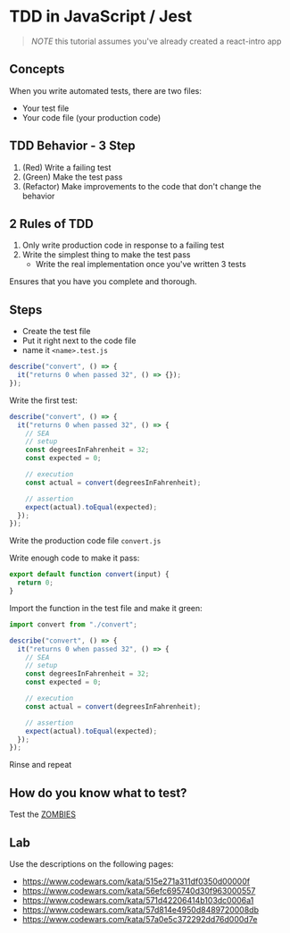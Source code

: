 # TDD in JavaScript / Jest

> _NOTE_ this tutorial assumes you've already created a react-intro app

## Concepts

When you write automated tests, there are two files:

- Your test file
- Your code file (your production code)

## TDD Behavior - 3 Step

1. (Red) Write a failing test
1. (Green) Make the test pass
1. (Refactor) Make improvements to the code that don't change the behavior

## 2 Rules of TDD

1. Only write production code in response to a failing test
1. Write the simplest thing to make the test pass
   - Write the real implementation once you've written 3 tests

Ensures that you have you complete and thorough.

## Steps

- Create the test file
- Put it right next to the code file
- name it `<name>.test.js`

```js
describe("convert", () => {
  it("returns 0 when passed 32", () => {});
});
```

Write the first test:

```js
describe("convert", () => {
  it("returns 0 when passed 32", () => {
    // SEA
    // setup
    const degreesInFahrenheit = 32;
    const expected = 0;

    // execution
    const actual = convert(degreesInFahrenheit);

    // assertion
    expect(actual).toEqual(expected);
  });
});
```

Write the production code file `convert.js`

Write enough code to make it pass:

```js
export default function convert(input) {
  return 0;
}
```

Import the function in the test file and make it green:

```js
import convert from "./convert";

describe("convert", () => {
  it("returns 0 when passed 32", () => {
    // SEA
    // setup
    const degreesInFahrenheit = 32;
    const expected = 0;

    // execution
    const actual = convert(degreesInFahrenheit);

    // assertion
    expect(actual).toEqual(expected);
  });
});
```

Rinse and repeat

## How do you know what to test?

Test the [ZOMBIES](https://www.agilealliance.org/resources/sessions/test-driven-development-guided-by-zombies/)

## Lab

Use the descriptions on the following pages:

- https://www.codewars.com/kata/515e271a311df0350d00000f
- https://www.codewars.com/kata/56efc695740d30f963000557
- https://www.codewars.com/kata/571d42206414b103dc0006a1
- https://www.codewars.com/kata/57d814e4950d8489720008db
- https://www.codewars.com/kata/57a0e5c372292dd76d000d7e
